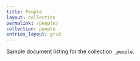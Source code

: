 ```yaml
---
title: People
layout: collection
permalink: /people/
collection: people
entries_layout: grid
---
```


Sample document listing for the collection `_people`.
